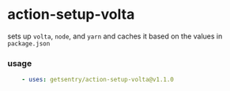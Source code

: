 action-setup-volta
==================

sets up `volta`, `node`, and `yarn` and caches it based on the values in `package.json`


### usage

```yaml
    - uses: getsentry/action-setup-volta@v1.1.0
```

